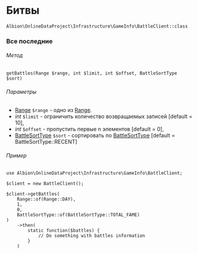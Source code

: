 # Битвы

`Albion\OnlineDataProject\Infrastructure\GameInfo\BattleClient::class`  

### Все последние

###### Метод
`getBattles(Range $range, int $limit, int $offset, BattleSortType $sort)`

###### Параметры
 * [Range](range.md) `$range` - одно из [Range](range.md).
 * _int_ `$limit` - ограничить количество возвращаемых записей [default = 10],
 * _int_ `$offset` - пропустить первые n элементов [default = 0],
 * [BattleSortType](battleSort.md) `$sort` - сортировать по [BattleSortType](battleSort.md) [default = BattleSortType::RECENT] 

###### Пример  

```
use Albion\OnlineDataProject\Infrastructure\GameInfo\BattleClient;
 
$client = new BattleClient();

$client->getBattles(
    Range::of(Range::DAY),
    1,
    0,
    BattleSortType::of(BattleSortType::TOTAL_FAME)
)
    ->then(
        static function($battles) {
            // Do something with battles information
        }
    )
```